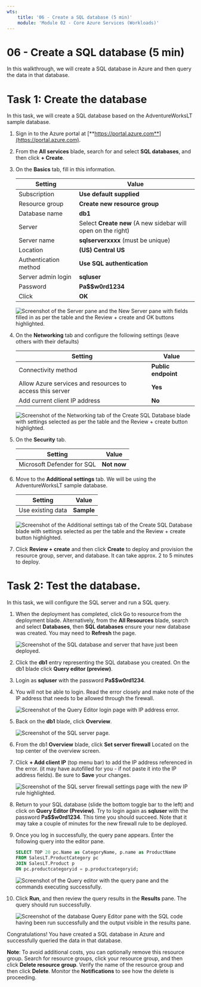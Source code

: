 ```yaml
---
wts:
    title: '06 - Create a SQL database (5 min)'
    module: 'Module 02 - Core Azure Services (Workloads)'
---
```


# 06 - Create a SQL database (5 min)

In this walkthrough, we will create a SQL database in Azure and then query the data in that database.

# Task 1: Create the database 

In this task, we will create a SQL database based on the AdventureWorksLT sample database. 

1. Sign in to the Azure portal at [**https://portal.azure.com**](https://portal.azure.com).

2. From the **All services** blade, search for and select **SQL databases**, and then click **+ Create**. 

3. On the **Basics** tab, fill in this information.  

    | Setting | Value | 
    | --- | --- |
    | Subscription | **Use default supplied** |
    | Resource group | **Create new resource group** |
    | Database name| **db1** | 
    | Server | Select **Create new** (A new sidebar will open on the right)|
    | Server name | **sqlserverxxxx** (must be unique) | 
    | Location | **(US) Central US** |
    | Authentication method | **Use SQL authentication** |
    | Server admin login | **sqluser** |
    | Password | **Pa$$w0rd1234** |
    | Click  | **OK** |

   ![Screenshot of the Server pane and the New Server pane with fields filled in as per the table and the Review + create and OK buttons highlighted.](../images/0501.png)

4. On the  **Networking** tab and configure the following settings (leave others with their defaults) 

    | Setting | Value | 
    | --- | --- |
    | Connectivity method | **Public endpoint** |    
    | Allow Azure services and resources to access this server | **Yes** |
    | Add current client IP address | **No** |
    
   ![Screenshot of the Networking tab of the Create SQL Database blade with settings selected as per the table and the Review + create button highlighted.](../images/0501b.png)

5. On the **Security** tab. 

    | Setting | Value | 
    | --- | --- |
    | Microsoft Defender for SQL| **Not now** |
    
6. Move to the **Additional settings** tab. We will be using the AdventureWorksLT sample database.

    | Setting | Value | 
    | --- | --- |
    | Use existing data | **Sample** |

    ![Screenshot of the Additional settings tab of the Create SQL Database blade with settings selected as per the table and the Review + create button highlighted.](../images/0501c.png)

7. Click **Review + create** and then click **Create** to deploy and provision the resource group, server, and database. It can take approx. 2 to 5 minutes to deploy.


# Task 2: Test the database.

In this task, we will configure the SQL server and run a SQL query. 

1. When the deployment has completed, click Go to resource from the deployment blade. Alternatively, from the **All Resources** blade, search and select **Databases**, then **SQL databases** ensure your new database was created. You may need to **Refresh** the page.

    ![Screenshot of the SQL database and server that have just been deployed.](../images/0502.png)

2. Click the **db1** entry representing the SQL database you created. On the db1 blade click **Query editor (preview)**.

3. Login as **sqluser** with the password **Pa$$w0rd1234**.

4. You will not be able to login. Read the error closely and make note of the IP address that needs to be allowed through the firewall. 

    ![Screenshot of the Query Editor login page with IP address error.](../images/0503.png)

5. Back on the **db1** blade, click **Overview**. 

    ![Screenshot of the SQL server page.](../images/0504.png)

6. From the db1 **Overview** blade, click **Set server firewall** Located on the top center of the overview screen.

7. Click **+ Add client IP** (top menu bar) to add the IP address referenced in the error. (it may have autofilled for you - if not paste it into the IP address fields). Be sure to **Save** your changes. 

    ![Screenshot of the SQL server firewall settings page with the new IP rule highlighted.](../images/0506.png)

8. Return to your SQL database (slide the bottom toggle bar to the left) and click on **Query Editor (Preview)**. Try to login again as **sqluser** with the password **Pa$$w0rd1234**. This time you should succeed. Note that it may take a couple of minutes for the new firewall rule to be deployed. 

9. Once you log in successfully, the query pane appears. Enter the following query into the editor pane. 

    ```SQL
    SELECT TOP 20 pc.Name as CategoryName, p.name as ProductName
    FROM SalesLT.ProductCategory pc
    JOIN SalesLT.Product p
    ON pc.productcategoryid = p.productcategoryid;
    ```

    ![Screenshot of the Query editor with the query pane and the commands executing successfully.](../images/0507.png)

10. Click **Run**, and then review the query results in the **Results** pane. The query should run successfully.

    ![Screenshot of the database Query Editor pane with the SQL code having been run successfully and the output visible in the results pane.](../images/0508.png)

Congratulations! You have created a SQL database in Azure and successfully queried the data in that database.

**Note**: To avoid additional costs, you can optionally remove this resource group. Search for resource groups, click your resource group, and then click **Delete resource group**. Verify the name of the resource group and then click **Delete**. Monitor the **Notifications** to see how the delete is proceeding.
